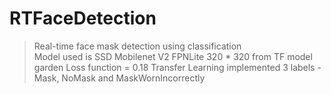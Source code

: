 # RTFaceDetection
> Real-time face mask detection using classification <br/>
> Model used is SSD Mobilenet V2 FPNLite 320 * 320 from TF model garden
> Loss function = 0.18
> Transfer Learning implemented
> 3 labels - Mask, NoMask and MaskWornIncorrectly
